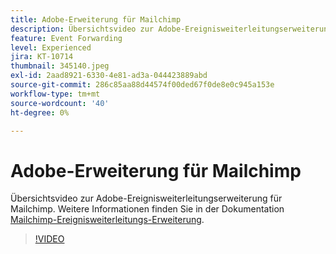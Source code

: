 ```yaml
---
title: Adobe-Erweiterung für Mailchimp
description: Übersichtsvideo zur Adobe-Ereignisweiterleitungserweiterung für Mailchimp.
feature: Event Forwarding
level: Experienced
jira: KT-10714
thumbnail: 345140.jpeg
exl-id: 2aad8921-6330-4e81-ad3a-044423889abd
source-git-commit: 286c85aa88d44574f00ded67f0de8e0c945a153e
workflow-type: tm+mt
source-wordcount: '40'
ht-degree: 0%

---
```


# Adobe-Erweiterung für Mailchimp

Übersichtsvideo zur Adobe-Ereignisweiterleitungserweiterung für Mailchimp. Weitere Informationen finden Sie in der Dokumentation [Mailchimp-Ereignisweiterleitungs-Erweiterung](https://experienceleague.adobe.com/docs/experience-platform/tags/extensions/adobe/mailchimp-edge/overview.html).

>[!VIDEO](https://video.tv.adobe.com/v/345140/?learn=on&enablevpops)
